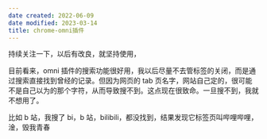 ```yaml
---
date created: 2022-06-09
date modified: 2023-03-14
title: chrome-omni插件
---
```


持续关注一下，以后有改良，就坚持使用，

目前看来，omni 插件的搜索功能很好用，我以后尽量不去管标签的关闭，而是通过搜索直接找到曾经的记录。但因为网页的 tab 页名字，网站自己定的，很可能不是自己以为的那个字符，从而导致搜不到。这点现在很致命。一旦搜不到，我就不想用了。

比如 b 站，我搜了 bi，b 站，bilibili，都没找到，结果发现它标签页叫哔哩哔哩，淦，毁我青春
